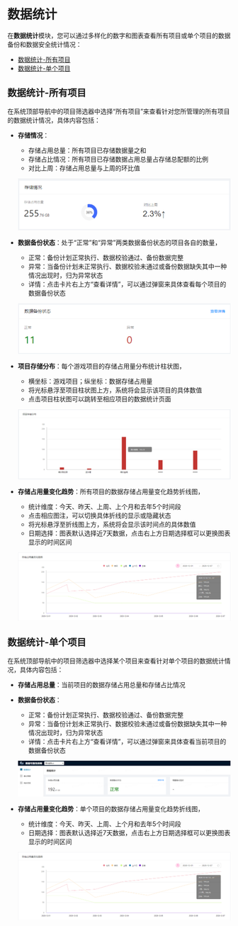 # 数据统计

 在**数据统计**模块，您可以通过多样化的数字和图表查看所有项目或单个项目的数据备份和数据安全统计情况：

- [数据统计-所有项目](#数据统计-所有项目)
- [数据统计-单个项目](#数据统计-单个项目)

## 数据统计-所有项目

在系统顶部导航中的项目筛选器中选择“所有项目”来查看针对您所管理的所有项目的数据统计情况，具体内容包括：

- **存储情况**：

  - 存储占用总量：所有项目已存储数据量之和
  - 存储占比情况：所有项目已存储数据占用总量占存储总配额的比例
  - 对比上周：存储占用总量与上周的环比值

  ![image-20201214173330624](../data-reliability-doc-masterdocsimg/image-20201214173330624-1607944942363.png)

- **数据备份状态**：处于“正常”和“异常”两类数据备份状态的项目各自的数量，

  - 正常：备份计划正常执行、数据校验通过、备份数据完整
  - 异常：当备份计划未正常执行、数据校验未通过或备份数据缺失其中一种情况出现时，归为异常状态
  - 详情：点击卡片右上方“查看详情”，可以通过弹窗来具体查看每个项目的数据备份状态

  ![image-20201214190827332](../data-reliability-doc-masterdocsimg/image-20201214190827332-1607944942364.png)

- **项目存储分布**：每个游戏项目的存储占用量分布统计柱状图，

  - 横坐标：游戏项目；纵坐标：数据存储占用量
  - 将光标悬浮至项目柱状图上方，系统将会显示该项目的具体数值
  - 点击项目柱状图可以跳转至相应项目的数据统计页面

  ![image-20201214190856001](../data-reliability-doc-masterdocsimg/image-20201214190856001-1607944942364.png)

- **存储占用量变化趋势**：所有项目的数据存储占用量变化趋势折线图，

  - 统计维度：今天、昨天、上周、上个月和去年5个时间段
  - 点击相应图注，可以切换具体折线的显示或隐藏状态
  - 将光标悬浮至折线图上方，系统将会显示该时间点的具体数值
  - 日期选择：图表默认选择近7天数据，点击右上方日期选择框可以更换图表显示的时间区间
  
  ![image-20201214190908112](../data-reliability-doc-masterdocsimg/image-20201214190908112-1607944942364.png)

## 数据统计-单个项目

在系统顶部导航中的项目筛选器中选择某个项目来查看针对单个项目的数据统计情况，具体内容包括：

- **存储占用总量**：当前项目的数据存储占用总量和存储占比情况

- **数据备份状态**：

  - 正常：备份计划正常执行、数据校验通过、备份数据完整    
  - 异常：当备份计划未正常执行、数据校验未通过或备份数据缺失其中一种情况出现时，归为异常状态
  - 详情：点击卡片右上方“查看详情”，可以通过弹窗来具体查看当前项目的数据备份状态

  ![image-20201214192542248](../data-reliability-doc-masterdocsimg/image-20201214192542248.png)

- **存储占用量变化趋势**：单个项目的数据存储占用量变化趋势折线图，

  - 统计维度：今天、昨天、上周、上个月和去年5个时间段
  - 日期选择：图表默认选择近7天数据，点击右上方日期选择框可以更换图表显示的时间区间

  ![image-20201214190908112](../data-reliability-doc-masterdocsimg/image-20201214190908112-1607944942364.png)
